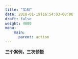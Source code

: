 ```yaml
---
title: "实战"
date: 2018-01-19T16:54:03+08:00
draft: false 
weight: 4000
menu:
    main:
      parent: action
---
```



**三个案例，三次领悟**
